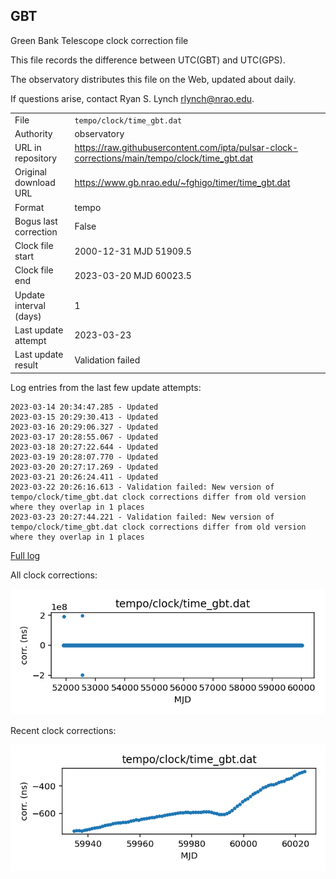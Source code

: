 
## GBT

Green Bank Telescope clock correction file

This file records the difference between UTC(GBT) and UTC(GPS).

The observatory distributes this file on the Web, updated about daily.

If questions arise, contact Ryan S. Lynch <rlynch@nrao.edu>.

|     |     |
|:--- |:--- |
| File | `tempo/clock/time_gbt.dat` |
| Authority | observatory |
| URL in repository | <https://raw.githubusercontent.com/ipta/pulsar-clock-corrections/main/tempo/clock/time_gbt.dat> |
| Original download URL | <https://www.gb.nrao.edu/~fghigo/timer/time_gbt.dat> |
| Format | tempo |
| Bogus last correction | False |
| Clock file start | 2000-12-31 MJD 51909.5 |
| Clock file end | 2023-03-20 MJD 60023.5 |
| Update interval (days) | 1 |
| Last update attempt | 2023-03-23 |
| Last update result | Validation failed |

Log entries from the last few update attempts:
```
2023-03-14 20:34:47.285 - Updated
2023-03-15 20:29:30.413 - Updated
2023-03-16 20:29:06.327 - Updated
2023-03-17 20:28:55.067 - Updated
2023-03-18 20:27:22.644 - Updated
2023-03-19 20:28:07.770 - Updated
2023-03-20 20:27:17.269 - Updated
2023-03-21 20:26:24.411 - Updated
2023-03-22 20:26:16.613 - Validation failed: New version of tempo/clock/time_gbt.dat clock corrections differ from old version where they overlap in 1 places
2023-03-23 20:27:44.221 - Validation failed: New version of tempo/clock/time_gbt.dat clock corrections differ from old version where they overlap in 1 places
```
[Full log](https://raw.githubusercontent.com/ipta/pulsar-clock-corrections/main/log/tempo/clock/time_gbt.dat.log)


All clock corrections:

![plot of all clock corrections](time_gbt.dat.png "All corrections")

Recent clock corrections:

![plot of recent clock corrections](time_gbt.dat.short.png "Recent corrections")

